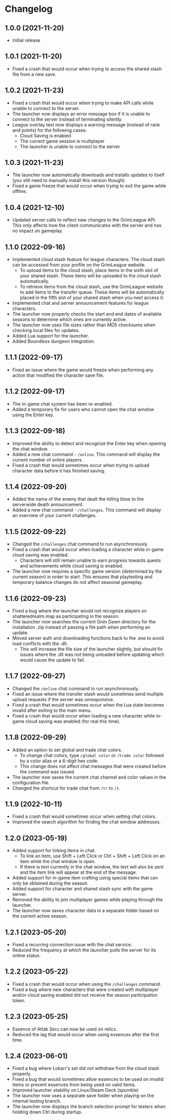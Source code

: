 # Changelog

## 1.0.0 (2021-11-20)

- Initial release

## 1.0.1 (2021-11-20)

- Fixed a crash that would occur when trying to access the shared stash file from a new save.

## 1.0.2 (2021-11-23)

- Fixed a crash that would occur when trying to make API calls while unable to connect to the server.
- The launcher now displays an error message box if it is unable to connect to the server instead of terminating silently.
- League overlay text now displays a warning message (instead of rank and points) for the following cases:
    - Cloud Saving is enabled
    - The current game session is multiplayer
    - The launcher is unable to connect to the server
	
## 1.0.3 (2021-11-23)

- The launcher now automatically downloads and installs updates to itself (you still need to manually install this version though).
- Fixed a game freeze that would occur when trying to exit the game while offline.

## 1.0.4 (2021-12-10)

- Updated server calls to reflect new changes to the GrimLeague API. This only affects how the client communicates with the server and has no impact on gameplay.

## 1.1.0 (2022-09-16)

- Implemented cloud stash feature for league characters. The cloud stash can be accessed from your profile on the GrimLeague website.
    - To upload items to the cloud stash, place items in the sixth slot of your shared stash. These items will be uploaded to the cloud stash automatically.
	- To retrieve items from the cloud stash, use the GrimLeague website to add items to the transfer queue. These items will be automatically placed in the fifth slot of your shared stash when you next access it.
- Implemented chat and server announcement features for league characters.
- The launcher now properly checks the start and end dates of available seasons to determine which ones are currently active.
- The launcher now uses file sizes rather than MD5 checksums when checking local files for updates.
- Added Lua support for the launcher.
- Added Boundless dungeon integration.

## 1.1.1 (2022-09-17)

- Fixed an issue where the game would freeze when performing any action that modified the character save file.

## 1.1.2 (2022-09-17)

- The in-game chat system has been re-enabled.
- Added a temporary fix for users who cannot open the chat window using the Enter key.

## 1.1.3 (2022-09-18)

- Improved the ability to detect and recognize the Enter key when opening the chat window.
- Added a new chat command - `/online`. This command will display the current number of online players.
- Fixed a crash that would sometimes occur when trying to upload character data before it has finished saving.

## 1.1.4 (2022-09-20)

- Added the name of the enemy that dealt the killing blow to the serverwide death announcement.
- Added a new chat command - `/challenges`. This command will display an overview of your current challenges.

## 1.1.5 (2022-09-22)

- Changed the `/challenges` chat command to run asynchronously.
- Fixed a crash that would occur when loading a character while in-game cloud saving was enabled.
    - Characters will still remain unable to earn progress towards quests and achievements while cloud saving is enabled.
- The launcher now requires a specific game version (determined by the current season) in order to start. This ensures that playtesting and temporary balance changes do not affect seasonal gameplay.

## 1.1.6 (2022-09-23)

- Fixed a bug where the launcher would not recognize players on shatteredrealm.map as participating in the season.
- The launcher now searches the current Grim Dawn directory for the installation .zip instead of passing a file path when performing an update.
- Moved server auth and downloading functions back to the .exe to avoid load conflicts with the .dll.
    - This will increase the file size of the launcher slightly, but should fix issues where the .dll was not being unloaded before updating which would cause the update to fail.
	
## 1.1.7 (2022-09-27)

- Changed the `/online` chat command to run asynchronously.
- Fixed an issue where the transfer stash would sometimes send multiple upload requests if the server was unresponsive.
- Fixed a crash that would sometimes occur when the Lua state becomes invalid after exiting to the main menu.
- Fixed a crash that would occur when loading a new character while in-game cloud saving was enabled (for real this time).

## 1.1.8 (2022-09-29)

- Added an option to set global and trade chat colors.
    - To change chat colors, type `/global color` or `/trade color` followed by a color alias or a 6-digit hex code.
    - This change does not affect chat messages that were created before the command was issued.
- The launcher now saves the current chat channel and color values in the configuration file.
- Changed the shortcut for trade chat from `/tr` to `/t`.

## 1.1.9 (2022-10-11)

- Fixed a crash that would sometimes occur when setting chat colors.
- Improved the search algorithm for finding the chat window addresses.

## 1.2.0 (2023-05-19)

- Added support for linking items in chat.
    - To link an item, use Shift + Left Click or Ctrl + Shift + Left Click on an item while the chat window is open.
    - If there is text currently in the chat window, the text will also be sent and the item link will appear at the end of the message.
- Added support for in-game item crafting using special items that can only be obtained during the season.
- Added support for character and shared stash sync with the game server.
- Removed the ability to join multiplayer games while playing through the launcher.
- The launcher now saves character data in a separate folder based on the current active season.

## 1.2.1 (2023-05-20)

- Fixed a recurring connection issue with the chat service.
- Reduced the frequency at which the launcher polls the server for its online status.

## 1.2.2 (2023-05-22)

- Fixed a crash that would occur when using the `/challenges` command.
- Fixed a bug where new characters that were created with multiplayer and/or cloud saving enabled did not receive the season participation token.

## 1.2.3 (2023-05-25)

- Essence of Attak Seru can now be used on relics.
- Reduced the lag that would occur when using essences after the first time.

## 1.2.4 (2023-06-01)

- Fixed a bug where Lokarr's set did not withdraw from the cloud stash properly.
- Fixed a bug that would sometimes allow essences to be used on invalid items or prevent essences from being used on valid items.
- Improved launcher stability on Linux/Steam Deck (spumble)
- The launcher now uses a separate save folder when playing on the internal testing branch.
- The launcher now displays the branch selection prompt for testers when holding down Ctrl during startup.